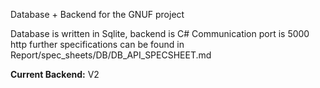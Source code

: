 Database + Backend for the GNUF project

Database is written in Sqlite, backend is C#
Communication port is 5000 http
further specifications can be found in Report/spec_sheets/DB/DB_API_SPECSHEET.md

**Current Backend:** V2
